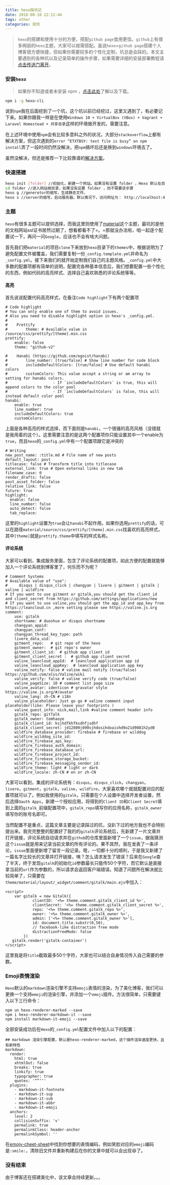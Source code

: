 ```yaml
---
title: hexo踩坑记
date: 2018-08-10 22:12:44
tags: other
categories: 挖坑
---
```


>`hexo`的搭建和使用十分的方便，搭配`github page`食用更佳。`github`上有很多绚丽的`hexo`主题，大家可以按需搭配。虽说`hexo`+`github page`搭建个人博客很方便快捷，但如果你需要较多的个性化定制，坑总是会踩的。本文主要遇到的各种坑以及记录简单的操作步骤，如果需要详细的安装部署教程请<a href="https://www.baidu.com/s?ie=UTF-8&wd=hexo" target="_self">点击传送门离开</a>。

### 安装`hexo`
>如果你不知道或者未安装 npm ，<a href="https://www.npmjs.com/" target="_blank">点击此处</a>了解以及下载。

```bash
npm i -g hexo-cli
```

说到`npm`我在后面挖到了一个坑，这个坑以前已经挖过，这里又遇到了，有必要记下来。如果你跟我一样是在使用`Windows 10 + VirtualBox (VBox) + Vagrant + Laravel Homestead + 共享目录`这样的环境做开发的，需要注意。

在上述环境中使用`npm`会有比较多意料之外的状况，大部分`stackoverflow`上都有解决方案，但这次遇到的`error “ETXTBSY: text file is busy” on npm install`弄了一段时间仍然没解决，把`npm`搞坏后还是换到`windows`环境去了。

虽然没解决，但还是推荐一下比较靠谱的<a href="https://stackoverflow.com/questions/45678817/error-etxtbsy-text-file-is-busy-on-npm-install" target="_blank">解决方案</a>。

### 快速搭建
```bash
hexo init [folder] //初始化，新建一个网站。如果没有设置 folder ，Hexo 默认在目前的文件夹建立网站
cd folder //进入网站根目录，如果没有设置 folder ，则不需要该步骤
hexo g //generetor的缩写，生成静态文件。
hexo s //server的缩写，启动服务器。默认情况下，访问网址为： http://localhost:4000/。
```

### 主题
`hexo`有很多主题可以提供选择，而我这里则使用了<a href="https://github.com/viosey/hexo-theme-material">material</a>这个主题，最坑的是他的文档网站ssl证书居然过期了，想看都看不了=。=那就没办法啦，咱一起逐个配置试一下，再问一问`Google`，应该也不会有啥大问题。

首先我们把`material`的项目`clone`下来放到`hexo`目录下的`themes`中，根据说明为了避免配置文件被覆盖，我们需要复制一份`_config.template.yml`并命名为`_config.yml`。接下来我们的就开始定制我们自己的主题风格。`_config.yml`中大多数的配置项都有简单的说明，配置完各种基本信息后，我们想要配置一些个性化的东西，例如代码的高亮样式、选择自己喜欢熟悉的评论系统等等。

#### 高亮
首先说说配置代码高亮样式，在备注`Code highlight`下有两个配置项

```
# Code highlight
# You can only enable one of them to avoid issues.
# Also you need to disable highlight option in hexo's _config.yml.
#
#    Prettify
#        theme: # Available value in /source/css/prettify/[theme].min.css
prettify:
    enable: false
    theme: "github-v2"

#    Hanabi (https://github.com/egoist/hanabi)
#        line_number: [true/false] # Show line number for code block
#        includeDefaultColors: [true/false] # Use default hanabi colors
#        customColors: This value accept a string or am array to setting for hanabi colors.
#                    - If `includeDefaultColors` is true, this will append colors to the color pool
#                    - If `includeDefaultColors` is false, this will instead default color pool
hanabi:
    enable: true
    line_number: true
    includeDefaultColors: true
    customColors:
```

上面是各种高亮的样式选择，而下面则是`hanabi`，一个很骚的高亮风格（没错就是我用着的这个）。这里需要注意的是这两个配置项你只能设置其中一个enable为`true`，而且`hexo`的`_config.yml`中有一个配置项跟它是冲突的

```
# Writing
new_post_name: :title.md # File name of new posts
default_layout: post
titlecase: false # Transform title into titlecase
external_link: true # Open external links in new tab
filename_case: 0
render_drafts: false
post_asset_folder: false
relative_link: false
future: true
highlight:
  enable: false
  line_number: false
  auto_detect: false
  tab_replace:
```
这里的`highlight`设置为`true`会让`hanabi`不起作用。如果你选用`prettify`的话，可以在路径`material/source/css/prettify/[theme].min.css`找喜欢的高亮样式，其中`[theme]`就是`prettify.theme`中填写的样式名称。

#### 评论系统

大家可以看到，集成服务里面，包含了评论系统的配置项，如此方便的配置就能够加入一个评论系统到博客里了，何乐而不为呢？

```
# Comment Systems
# Available value of "use":
#     disqus | disqus_click | changyan | livere | gitment | gitalk | valine | wildfire
# If you want to use gitment or gitalk,you should get the client_id and client_secret from https://github.com/settings/applications/new
# If you want to use valine,you should get the app_id and app_key from https://leancloud.cn ,more setting please see https://valine.js.org
comment:
    use: gitalk
    shortname: # duoshuo or disqus shortname
    changyan_appid:
    changyan_conf:
    changyan_thread_key_type: path
    livere_data_uid:
    gitment_repo:   # git repo of the hexo
    gitment_owner:  # git repo's owner
    gitment_client_id:  # github app client id
    gitment_client_secret :  # github app client secret
    valine_leancloud_appId:  # leancloud application app id
    valine_leancloud_appKey:  # leancloud application app key
    valine_notify: false # valine mail notify (true/false) https://github.com/xCss/Valine/wiki
    valine_verify: false # valine verify code (true/false)
    valine_pageSize: 10 # comment list page size
    valine_avatar: identicon # gravatar style https://valine.js.org/#/avatar
    valine_lang: zh-CN # i18n
    valine_placeholder: Just go go # valine comment input placeholder(like: Please leave your footprints )
    valine_guest_info: nick,mail,link #valine comment header info
    gitalk_repo: gitTalk
    gitalk_owner: tomhaoye
    gitalk_client_id: ksjhdfkhfksdhfjsdhf
    gitalk_client_secret: jd12809j890sjhdosihdoaishd9o21d9081h2yd0
    wildfire_database_provider: firebase # firebase or wilddog
    wildfire_wilddog_site_id:
    wildfire_firebase_api_key:
    wildfire_firebase_auth_domain:
    wildfire_firebase_database_url:
    wildfire_firebase_project_id:
    wildfire_firebase_storage_bucket:
    wildfire_firebase_messaging_sender_id:
    wildfire_theme: light # light or dark
    wildfire_locale: zh-CN # en or zh-CN
```

大家可以看到，集成的评论系统有：`disqus`，`disqus_click`，`changyan`，`livere`，`gitment`，`gitalk`，`valine`，`wildfire`，大家喜欢哪个就就配置对应的配置项就可以了。例如我使用的`gitalk`，只需要在个人设置中选择开发者设置，然后选择`Oauth Apps`，新建一个授权应用，将得到的`Client ID`和`Client Secret`填到上面的`gitalk_`前缀配置项中，`gitalk_repo`填写你的应用名称，`gitalk_owner`填写你的账号名即可。

当然配置不是重点，这篇文章主要是记录踩过的坑，没趴下过的地方我也不会特别提出来。我完完整整的配置好了我的的`gitalk`评论系统后，先新建了一片文章并打开链接，评论系统自动请求并在`github`的仓库里面新增了一个`issue`，据我猜测这个`issue`就是用来记录当前文章的所有评论的。果不其然，我在发表了一条评论，`issue`里面便新增了留言一段记录。嗯，一切都十分的顺利，于是我又新建了一篇名字比较长的文章并打开链接，咦？怎么请求发生了错误？后来在`Google`查了半天，终于发现`gitalk`的初始化`id`参数最长只能传50个字符，而它默认是直接拿当前的`url`作为参数的，所以请求会返回客户端错误。知道了问题所在解决就比较简单了，只需要在`theme/material/layout/_widget/comment/gitalk/main.ejs`中加入：
```
<script>
    var gitalk = new Gitalk({
            clientID: '<%= theme.comment.gitalk_client_id %>',
            clientSecret: '<%= theme.comment.gitalk_client_secret %>',
            repo: '<%= theme.comment.gitalk_repo %>',
            owner: '<%= theme.comment.gitalk_owner %>',
            admin: ['<%= theme.comment.gitalk_owner %>'],
            id: document.title.substr(0,50),
            // facebook-like distraction free mode
            distractionFreeMode: false
        })
   gitalk.render('gitalk-container')
</script>
```

这里我是将`title`截取最多50个字符，大家也可以结合自身情况传入自己需要的参数。


### Emoji表情渲染

`Hexo`默认的`markdown`渲染引擎不支持`emoji`表情的渲染，为了美化博客，我们可以更换一个支持`emoji`的渲染引擎，并添加一个`emoji`插件。方法很简单，只需要键入以下三行命令：

```
npm un hexo-renderer-marked --save
npm i hexo-renderer-markdown-it --save
npm install markdown-it-emoji --save
```

全部安装成功后在`Hexo`的`_config.yml`配置文件中加入以下的配置：

```
## markdown 渲染引擎配置，默认是hexo-renderer-marked，这个插件渲染速度更快，且有新特性
markdown:
  render:
    html: true
    xhtmlOut: false
    breaks: true
    linkify: true
    typographer: true
    quotes: '“”‘’'
  plugins:
    - markdown-it-footnote
    - markdown-it-sup
    - markdown-it-sub
    - markdown-it-abbr
    - markdown-it-emoji
  anchors:
    level: 2
    collisionSuffix: 'v'
    permalink: true
    permalinkClass: header-anchor
    permalinkSymbol: ''
```

在<a href="https://www.webpagefx.com/tools/emoji-cheat-sheet/">emojy-cheet-sheet</a>中找到你想要的表情编码，例如笑脸对应的`emoji`编码是`:smile:`，清除旧文件并重新构建后在你的文章中就可以会出现:smile:了。



### 没有结束

由于博客还在搭建美化中，该文章会持续更新。。。
